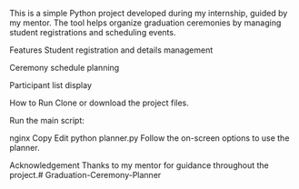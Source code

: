 This is a simple Python project developed during my internship, guided by my mentor. The tool helps organize graduation ceremonies by managing student registrations and scheduling events.

Features
Student registration and details management

Ceremony schedule planning

Participant list display

How to Run
Clone or download the project files.

Run the main script:

nginx
Copy
Edit
python planner.py
Follow the on-screen options to use the planner.

Acknowledgement
Thanks to my mentor for guidance throughout the project.# Graduation-Ceremony-Planner
